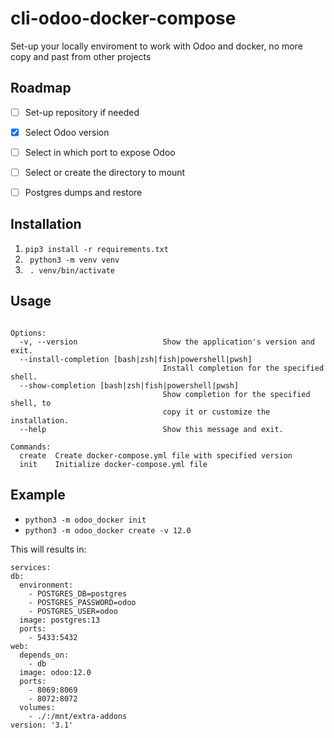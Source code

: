 # cli-odoo-docker-compose


Set-up your locally enviroment to work with Odoo and docker, no more copy and past from other projects


## Roadmap

- [ ] Set-up repository if needed

- [x] Select Odoo version

- [ ] Select in which port to expose Odoo

- [ ] Select or create the directory to mount

- [ ] Postgres dumps and restore 

## Installation
1. ```pip3 install -r requirements.txt```
2. ``` python3 -m venv venv```
3. ``` . venv/bin/activate```

## Usage 
```Usage: cli-odoo-docker-container [OPTIONS] COMMAND [ARGS]...

Options:
  -v, --version                   Show the application's version and exit.
  --install-completion [bash|zsh|fish|powershell|pwsh]
                                  Install completion for the specified shell.
  --show-completion [bash|zsh|fish|powershell|pwsh]
                                  Show completion for the specified shell, to
                                  copy it or customize the installation.
  --help                          Show this message and exit.

Commands:
  create  Create docker-compose.yml file with specified version
  init    Initialize docker-compose.yml file
  ```
  
  ## Example
  
  - ```python3 -m odoo_docker init```
  - ```python3 -m odoo_docker create -v 12.0```
  
  This will results in: 
  ```
  services:
  db:
    environment:
      - POSTGRES_DB=postgres
      - POSTGRES_PASSWORD=odoo
      - POSTGRES_USER=odoo
    image: postgres:13
    ports:
      - 5433:5432
  web:
    depends_on:
      - db
    image: odoo:12.0
    ports:
      - 8069:8069
      - 8072:8072
    volumes:
      - ./:/mnt/extra-addons
version: '3.1'
```
